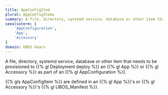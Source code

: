 ```yaml
---
title: AppConfigItem
plural: AppConfigItems
summary: A file, directory, systemd service, database or other item that needs to be provisioned to deploy an App or Accessory.
seealsoterm: [
    'AppConfiguration',
    'App',
    'Accessory'
]
domain: UBOS Gears
---
```


A file, directory, systemd service, database or other item that needs to be provisioned
to {{% gl Deployment deploy %}} an {{% gl App %}} or {{% gl Accessory %}} as part of
an {{% gl AppConfiguration %}}.

{{% gls AppConfigItem %}} are defined in an
{{% gl App %}}'s or {{% gl Accessory %}}'s
{{% gl UBOS_Manifest %}}.
